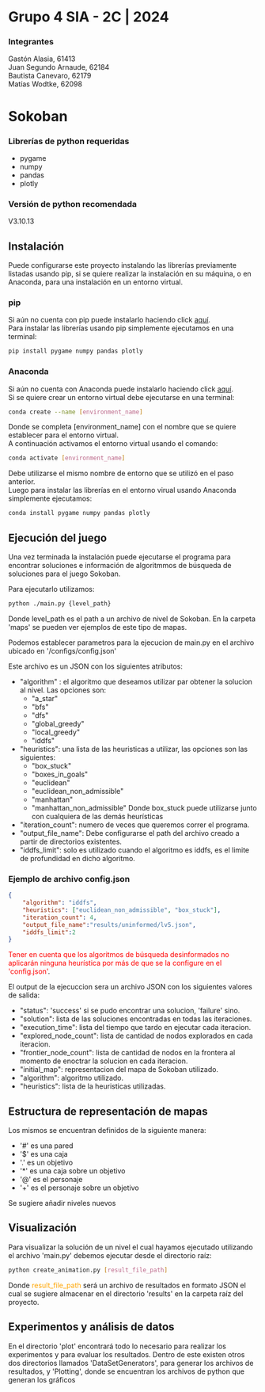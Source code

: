 # Grupo 4 SIA - 2C | 2024

### Integrantes

Gastón Alasia, 61413\
Juan Segundo Arnaude, 62184\
Bautista Canevaro, 62179\
Matías Wodtke, 62098

# Sokoban

### Librerías de python requeridas
* pygame
* numpy
* pandas
* plotly

### Versión de python recomendada
V3.10.13

## Instalación
Puede configurarse este proyecto instalando las librerías previamente listadas usando pip, si se quiere realizar la instalación en su máquina, o en Anaconda, para una instalación en un entorno virtual.

### pip
Si aún no cuenta con pip puede instalarlo haciendo click [aquí](https://pip.pypa.io/en/stable/installation/).\
Para instalar las librerías usando pip simplemente ejecutamos en una terminal:
```bash
pip install pygame numpy pandas plotly
```

### Anaconda
Si aún no cuenta con Anaconda puede instalarlo haciendo click [aquí](https://www.anaconda.com/download/success).\
Si se quiere crear un entorno virtual debe ejecutarse en una terminal:
```bash
conda create --name [environment_name]
```
Donde se completa [environment_name] con el nombre que se quiere establecer para el entorno virtual.\
A continuación activamos el entorno virtual usando el comando:
```bash
conda activate [environment_name]
```
Debe utilizarse el mismo nombre de entorno que se utilizó en el paso anterior.\
Luego para instalar las librerías en el entorno virual usando Anaconda simplemente ejecutamos:
```bash
conda install pygame numpy pandas plotly
```

## Ejecución del juego 

Una vez terminada la instalación puede ejecutarse el programa para encontrar soluciones e información de algoritmmos de búsqueda de soluciones para el juego Sokoban.

Para ejecutarlo utilizamos:
```bash
python ./main.py {level_path}
```
Donde level_path es el path a un archivo de nivel de Sokoban. En la carpeta 'maps' se pueden ver ejemplos de este tipo de mapas.

Podemos establecer parametros para la ejecucion de main.py en el archivo ubicado en '/configs/config.json'

Este archivo es un JSON con los siguientes atributos:
* "algorithm" : el algoritmo que deseamos utilizar par obtener la solucion al nivel. Las opciones son:
  * "a_star"
  * "bfs"
  * "dfs"
  * "global_greedy"
  * "local_greedy"
  * "iddfs"
* "heuristics": una lista de las heuristicas a utilizar, las opciones son las siguientes:
  * "box_stuck"
  * "boxes_in_goals"
  * "euclidean"
  * "euclidean_non_admissible"
  * "manhattan"
  * "manhattan_non_admissible"
  Donde box_stuck puede utilizarse junto con cualquiera de las demás heurísticas
* "iteration_count": numero de veces que queremos correr el programa.
* "output_file_name": Debe configurarse el path del archivo creado a partir de directorios existentes.
* "iddfs_limit": solo es utilizado cuando el algoritmo es iddfs, es el limite de profundidad en dicho algoritmo.

### Ejemplo de archivo config.json
```json
{
    "algorithm": "iddfs",
    "heuristics": ["euclidean_non_admissible", "box_stuck"],
    "iteration_count": 4,
    "output_file_name":"results/uninformed/lv5.json",
    "iddfs_limit":2
}
```

<span style="color:red">Tener en cuenta que los algoritmos de búsqueda desinformados no aplicarán ninguna heurística por más de que se la configure en el 'config.json'</span>.

El output de la ejecuccion sera un archivo JSON con los siguientes valores de salida:
* "status": 'success' si se pudo encontrar una solucion, 'failure' sino.
* "solution": lista de las soluciones encontradas en todas las iteraciones.
* "execution_time": lista del tiempo que tardo en ejecutar cada iteracion.
* "explored_node_count": lista de cantidad de nodos explorados en cada iteracion.
* "frontier_node_count": lista de cantidad de nodos en la frontera al momento de enoctrar la solucion en cada iteracion.
* "initial_map": representacion del mapa de Sokoban utilizado.
* "algorithm": algoritmo utilizado.
* "heuristics": lista de la heuristicas utilizadas.

## Estructura de representación de mapas

Los mismos se encuentran definidos de la siguiente manera:
* '#' es una pared
* '$' es una caja
* '.' es un objetivo
* '*' es una caja sobre un objetivo
* '@' es el personaje
* '+' es el personaje sobre un objetivo

Se sugiere añadir niveles nuevos 

## Visualización

Para visualizar la solución de un nivel el cual hayamos ejecutado utilizando el archivo 'main.py' debemos ejecutar desde el directorio raíz:
```bash
python create_animation.py [result_file_path]
```
Donde <span style="color:orange">result_file_path</span> será un archivo de resultados en formato JSON el cual se sugiere almacenar en el directorio 'results' en la carpeta raíz del proyecto.

## Experimentos y análisis de datos
En el directorio 'plot' encontrará todo lo necesario para realizar los experimentos y para evaluar los resultados. Dentro de este existen otros dos directorios llamados 'DataSetGenerators', para generar los archivos de resultados, y 'Plotting', donde se encuentran los archivos de python que generan los gráficos


